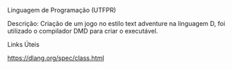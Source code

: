 Linguagem de Programação (UTFPR)

Descrição:
  Criação de um jogo no estilo text adventure na linguagem D, foi utilizado o compilador
  DMD para criar o executável.


Links Úteis 

  https://dlang.org/spec/class.html
